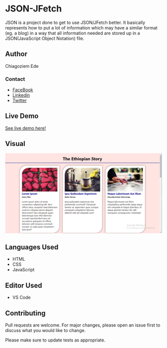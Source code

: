 # JSON-JFetch
JSON is a project done to get to use JSON/JFetch better. It basically represents how to put a lot of information which may have a similar format (eg. a blog) in a way that all information needed are stored up in a JSON(JavaScript Object Notation) file.

## Author
Chiagoziem Ede

### Contact
* [FaceBook](https://web.facebook.com/chiagoziem.ede/)
* [Linkedin](https://www.linkedin.com/in/chiagoziem-ede-5152a4175/)
* [Twitter](https://twitter.com/elotachukwu)

## Live Demo
[See live demo here!](https://raw.githack.com/Elotachukwu/projects/main/JSON/index.html)

## Visual
![This is a screenshot of the work.](./assets/images/Capture-the-ethiopian-story.png "This is a screenshot of the work.")

## Languages Used
* HTML
* CSS
* JavaScript

## Editor Used
* VS Code

## Contributing
Pull requests are welcome. For major changes, please open an issue first to discuss what you would like to change.

Please make sure to update tests as appropriate.
